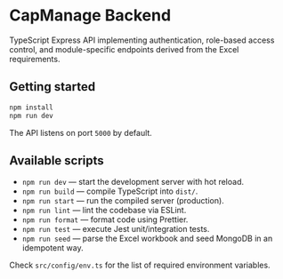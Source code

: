 # CapManage Backend

TypeScript Express API implementing authentication, role-based access control, and module-specific endpoints derived from the Excel requirements.

## Getting started

```bash
npm install
npm run dev
```

The API listens on port `5000` by default.

## Available scripts

- `npm run dev` &mdash; start the development server with hot reload.
- `npm run build` &mdash; compile TypeScript into `dist/`.
- `npm run start` &mdash; run the compiled server (production).
- `npm run lint` &mdash; lint the codebase via ESLint.
- `npm run format` &mdash; format code using Prettier.
- `npm run test` &mdash; execute Jest unit/integration tests.
- `npm run seed` &mdash; parse the Excel workbook and seed MongoDB in an idempotent way.

Check `src/config/env.ts` for the list of required environment variables.
